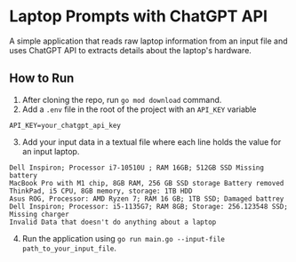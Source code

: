 # Laptop Prompts with ChatGPT API 

A simple application that reads raw laptop information from an input file
and uses ChatGPT API to extracts details about the laptop's hardware.

## How to Run

1. After cloning the repo, run `go mod download` command.
2. Add a `.env` file in the root of the project with an `API_KEY` variable
```env
API_KEY=your_chatgpt_api_key
```
3. Add your input data in a textual file where each line holds the value for an input laptop.
```text
Dell Inspiron; Processor i7-10510U ; RAM 16GB; 512GB SSD Missing battery
MacBook Pro with M1 chip, 8GB RAM, 256 GB SSD storage Battery removed
ThinkPad, i5 CPU, 8GB memory, storage: 1TB HDD
Asus ROG, Processor: AMD Ryzen 7; RAM 16 GB; 1TB SSD; Damaged battrey
Dell Inspiron; Processor: i5-1135G7; RAM 8GB; Storage: 256.123548 SSD; Missing charger
Invalid Data that doesn't do anything about a laptop
```
4. Run the application using `go run main.go --input-file path_to_your_input_file`.